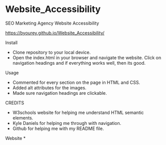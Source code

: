 # Website_Accessibility
SEO Marketing Agency Website Accessibility

https://byourey.github.io/Website_Accessibility/

Install
* Clone repository to your local device.
* Open the index.html in your browser and navigate the website. Click on navigation headings and if everything works well, then its good.

Usage
* Commented for every section on the page in HTML and CSS.
* Added alt attributes for the images.
* Made sure navigation headings are clickable.

CREDITS
* W3schools website for helping me understand HTML semantic elements.
* Kyle Daniels for helping me through with navigation.
* Github for helping me with my README file.

Website
* 




